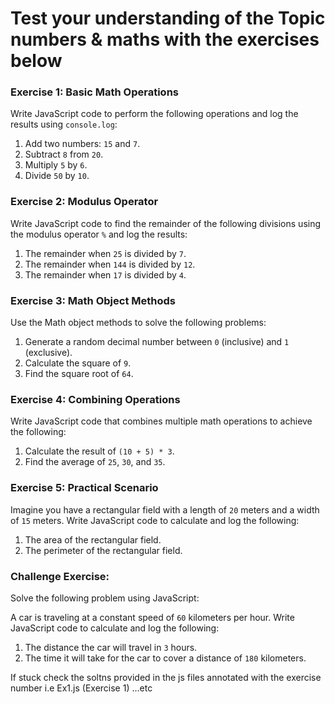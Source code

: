 # Test your understanding of the Topic numbers & maths with the exercises below

### Exercise 1: Basic Math Operations

Write JavaScript code to perform the following operations and log the results using `console.log`:

1. Add two numbers: `15` and `7`.
2. Subtract `8` from `20`.
3. Multiply `5` by `6`.
4. Divide `50` by `10`.

### Exercise 2: Modulus Operator

Write JavaScript code to find the remainder of the following divisions using the modulus operator `%` and log the results:

1. The remainder when `25` is divided by `7`.
2. The remainder when `144` is divided by `12`.
3. The remainder when `17` is divided by `4`.

### Exercise 3: Math Object Methods

Use the Math object methods to solve the following problems:

1. Generate a random decimal number between `0` (inclusive) and `1` (exclusive).
2. Calculate the square of `9`.
3. Find the square root of `64`.

### Exercise 4: Combining Operations

Write JavaScript code that combines multiple math operations to achieve the following:

1. Calculate the result of `(10 + 5) * 3`.
2. Find the average of `25`, `30`, and `35`.

### Exercise 5: Practical Scenario

Imagine you have a rectangular field with a length of `20` meters and a width of `15` meters. Write JavaScript code to calculate and log the following:

1. The area of the rectangular field.
2. The perimeter of the rectangular field.

### Challenge Exercise:

Solve the following problem using JavaScript:

A car is traveling at a constant speed of `60` kilometers per hour. Write JavaScript code to calculate and log the following:

1. The distance the car will travel in `3` hours.
2. The time it will take for the car to cover a distance of `180` kilometers.

If stuck check the soltns provided in the js files annotated with the exercise number i.e Ex1.js (Exercise 1) ...etc